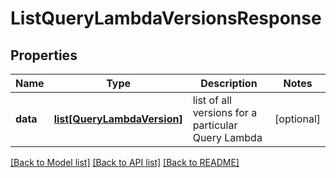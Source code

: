 # ListQueryLambdaVersionsResponse

## Properties
Name | Type | Description | Notes
------------ | ------------- | ------------- | -------------
**data** | [**list[QueryLambdaVersion]**](QueryLambdaVersion.md) | list of all versions for a particular Query Lambda | [optional] 

[[Back to Model list]](../README.md#documentation-for-models) [[Back to API list]](../README.md#documentation-for-api-endpoints) [[Back to README]](../README.md)



